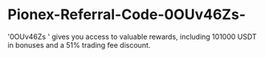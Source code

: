 # Pionex-Referral-Code-0OUv46Zs-
'0OUv46Zs ' gives you access to valuable rewards, including 101000 USDT in bonuses and a 51% trading fee discount.
